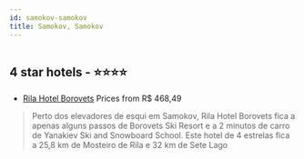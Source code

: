 ```yaml
---
id: samokov-samokov
title: Samokov, Samokov
---
```


<center><img src="https://i.travelapi.com/hotels/20000000/19830000/19827700/19827669/6d00ef48_z.jpg" alt="" /></center>


##  4 star hotels - ⭐️⭐️⭐️⭐️

-    [Rila Hotel Borovets](https://www.hurb.com/br/aud/https://www.hurb.com/br/hotels/samokov/rila-hotel-borovets-HT-ZIIU?cmp=18055) Prices from R$ 468,49
   > Perto dos elevadores de esqui em Samokov, Rila Hotel Borovets fica a apenas alguns passos de Borovets Ski Resort e a 2 minutos de carro de Yanakiev Ski and Snowboard School.  Este hotel de 4 estrelas fica a 25,8 km de Mosteiro de Rila e 32 km de Sete Lago
